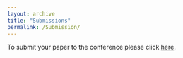 ```yaml
---
layout: archive
title: "Submissions"
permalink: /Submission/
---
```


To submit your paper to the conference please click [here](http://gsu.qualtrics.com/jfe/form/SV_6QiHYVsqdLErr25). 